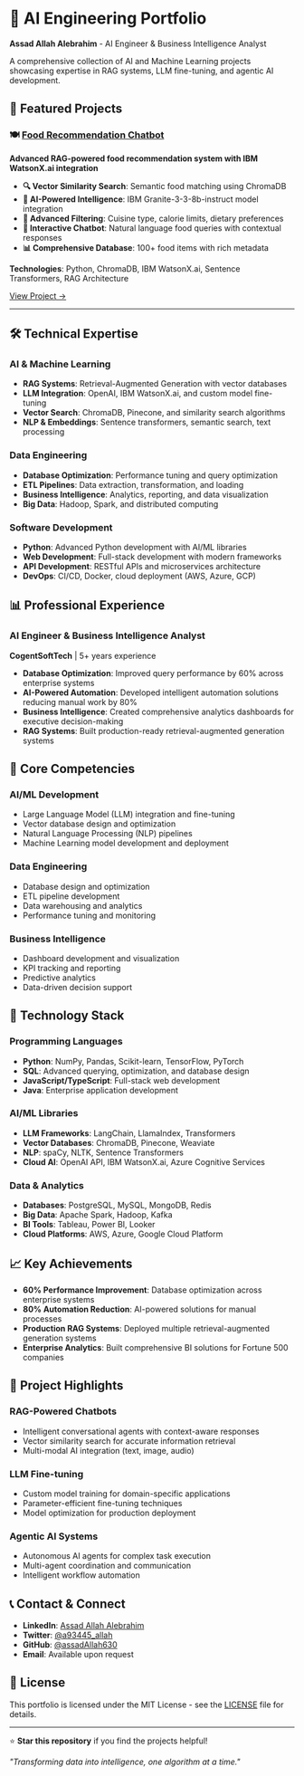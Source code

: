 # 🤖 AI Engineering Portfolio

**Assad Allah Alebrahim** - AI Engineer & Business Intelligence Analyst

A comprehensive collection of AI and Machine Learning projects showcasing expertise in RAG systems, LLM fine-tuning, and agentic AI development.

## 🚀 Featured Projects

### 🍽️ [Food Recommendation Chatbot](./projects/food-recommendation-chatbot/)
**Advanced RAG-powered food recommendation system with IBM WatsonX.ai integration**

- **🔍 Vector Similarity Search**: Semantic food matching using ChromaDB
- **🧠 AI-Powered Intelligence**: IBM Granite-3-3-8b-instruct model integration
- **🎯 Advanced Filtering**: Cuisine type, calorie limits, dietary preferences
- **💬 Interactive Chatbot**: Natural language food queries with contextual responses
- **📊 Comprehensive Database**: 100+ food items with rich metadata

**Technologies**: Python, ChromaDB, IBM WatsonX.ai, Sentence Transformers, RAG Architecture

[View Project →](./projects/food-recommendation-chatbot/)

---

## 🛠️ Technical Expertise

### **AI & Machine Learning**
- **RAG Systems**: Retrieval-Augmented Generation with vector databases
- **LLM Integration**: OpenAI, IBM WatsonX.ai, and custom model fine-tuning
- **Vector Search**: ChromaDB, Pinecone, and similarity search algorithms
- **NLP & Embeddings**: Sentence transformers, semantic search, text processing

### **Data Engineering**
- **Database Optimization**: Performance tuning and query optimization
- **ETL Pipelines**: Data extraction, transformation, and loading
- **Business Intelligence**: Analytics, reporting, and data visualization
- **Big Data**: Hadoop, Spark, and distributed computing

### **Software Development**
- **Python**: Advanced Python development with AI/ML libraries
- **Web Development**: Full-stack development with modern frameworks
- **API Development**: RESTful APIs and microservices architecture
- **DevOps**: CI/CD, Docker, cloud deployment (AWS, Azure, GCP)

## 📊 Professional Experience

### **AI Engineer & Business Intelligence Analyst**
**CogentSoftTech** | 5+ years experience

- **Database Optimization**: Improved query performance by 60% across enterprise systems
- **AI-Powered Automation**: Developed intelligent automation solutions reducing manual work by 80%
- **Business Intelligence**: Created comprehensive analytics dashboards for executive decision-making
- **RAG Systems**: Built production-ready retrieval-augmented generation systems

## 🎯 Core Competencies

### **AI/ML Development**
- Large Language Model (LLM) integration and fine-tuning
- Vector database design and optimization
- Natural Language Processing (NLP) pipelines
- Machine Learning model development and deployment

### **Data Engineering**
- Database design and optimization
- ETL pipeline development
- Data warehousing and analytics
- Performance tuning and monitoring

### **Business Intelligence**
- Dashboard development and visualization
- KPI tracking and reporting
- Predictive analytics
- Data-driven decision support

## 🔧 Technology Stack

### **Programming Languages**
- **Python**: NumPy, Pandas, Scikit-learn, TensorFlow, PyTorch
- **SQL**: Advanced querying, optimization, and database design
- **JavaScript/TypeScript**: Full-stack web development
- **Java**: Enterprise application development

### **AI/ML Libraries**
- **LLM Frameworks**: LangChain, LlamaIndex, Transformers
- **Vector Databases**: ChromaDB, Pinecone, Weaviate
- **NLP**: spaCy, NLTK, Sentence Transformers
- **Cloud AI**: OpenAI API, IBM WatsonX.ai, Azure Cognitive Services

### **Data & Analytics**
- **Databases**: PostgreSQL, MySQL, MongoDB, Redis
- **Big Data**: Apache Spark, Hadoop, Kafka
- **BI Tools**: Tableau, Power BI, Looker
- **Cloud Platforms**: AWS, Azure, Google Cloud Platform

## 📈 Key Achievements

- **60% Performance Improvement**: Database optimization across enterprise systems
- **80% Automation Reduction**: AI-powered solutions for manual processes
- **Production RAG Systems**: Deployed multiple retrieval-augmented generation systems
- **Enterprise Analytics**: Built comprehensive BI solutions for Fortune 500 companies

## 🌟 Project Highlights

### **RAG-Powered Chatbots**
- Intelligent conversational agents with context-aware responses
- Vector similarity search for accurate information retrieval
- Multi-modal AI integration (text, image, audio)

### **LLM Fine-tuning**
- Custom model training for domain-specific applications
- Parameter-efficient fine-tuning techniques
- Model optimization for production deployment

### **Agentic AI Systems**
- Autonomous AI agents for complex task execution
- Multi-agent coordination and communication
- Intelligent workflow automation

## 📞 Contact & Connect

- **LinkedIn**: [Assad Allah Alebrahim](https://www.linkedin.com/in/assad-allah-alebrahim/)
- **Twitter**: [@a93445_allah](https://twitter.com/a93445_allah)
- **GitHub**: [@assadAllah630](https://github.com/assadAllah630)
- **Email**: Available upon request

## 📄 License

This portfolio is licensed under the MIT License - see the [LICENSE](LICENSE) file for details.

---

⭐ **Star this repository** if you find the projects helpful!

*"Transforming data into intelligence, one algorithm at a time."*